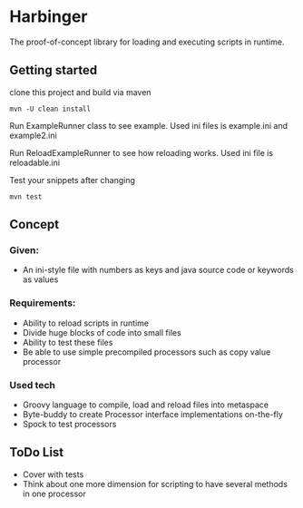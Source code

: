 # Harbinger
The proof-of-concept library for loading and executing scripts in runtime. 

## Getting started
clone this project and build via maven

```mvn -U clean install```

Run ExampleRunner class to see example. Used ini files is example.ini and example2.ini

Run ReloadExampleRunner to see how reloading works. Used ini file is reloadable.ini

Test your snippets after changing

```mvn test```

## Concept
### Given:
* An ini-style file with numbers as keys and java source code or keywords as values
### Requirements:
* Ability to reload scripts in runtime
* Divide huge blocks of code into small files
* Ability to test these files
* Be able to use simple precompiled processors such as copy value processor
### Used tech
* Groovy language to compile, load and reload files into metaspace
* Byte-buddy to create Processor interface implementations on-the-fly
* Spock to test processors 

## ToDo List
* Cover with tests
* Think about one more dimension for scripting to have several methods in one processor
